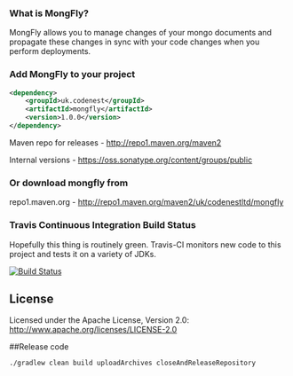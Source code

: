 ### What is MongFly?

MongFly allows you to manage changes of your mongo documents and propagate these changes in sync with your code changes when you perform deployments.

### Add MongFly to your project
```xml
<dependency>
    <groupId>uk.codenest</groupId>
	<artifactId>mongfly</artifactId>
	<version>1.0.0</version>
</dependency>
```

Maven repo for releases - http://repo1.maven.org/maven2

Internal versions - https://oss.sonatype.org/content/groups/public


### Or download mongfly from
repo1.maven.org - http://repo1.maven.org/maven2/uk/codenestltd/mongfly

### Travis Continuous Integration Build Status

Hopefully this thing is routinely green. Travis-CI monitors new code to this project and tests it on a variety of JDKs.

[![Build Status](https://travis-ci.org/CodenestLtd/mongofly.svg?branch=master)](https://travis-ci.org/CodenestLtd/mongfly)

## License
Licensed under the Apache License, Version 2.0: http://www.apache.org/licenses/LICENSE-2.0

##Release code
```$xslt
./gradlew clean build uploadArchives closeAndReleaseRepository
```
